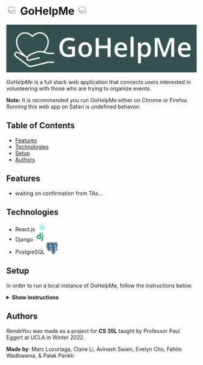 # <img src="./images/squarelogo.png" width=30px> GoHelpMe <img src="./images/squarelogo.png" width=30px>

![GoHelpMe Logo](./images/GoHelpMe_Green.png)

_GoHelpMe_ is a full stack web application that connects users interested in volunteering with those who are trying to organize events.

**Note:** It is recommended you run GoHelpMe either on Chrome or Firefox. Running this web app on Safari is undefined behavior.

## Table of Contents
- [Features](https://github.com/fahimWad/GoHelpMe/#features)
- [Technologies](https://github.com/fahimWad/GoHelpMe/#technologies)
- [Setup](https://github.com/fahimWad/GoHelpMe/#setup)
- [Authors](https://github.com/fahimWad/GoHelpMe/#authors)

## Features

- waiting on confirmation from TAs...

## Technologies
- React.js <img src="./images/react.png" alt="react.js" width="30px">
- Django <img src="./images/django.png" alt="django" width="30px">
- PostgreSQL <img src="./images/Postgresql_elephant.png" alt="postgresql" width="30px">

## Setup
In order to run a local instance of GoHelpMe, follow the instructions below.

<details><summary><b>Show instructions</b></summary>

1. Create a new directory and startup a virtual environment

```shell
mkdir webapp
cd webapp
python3 -m venv venv
source venv/bin/activate
```

2. Clone this repository and change into its directory

```shell
(venv) $ git clone https://github.com/fahimWad/GoHelpMe.git
Cloning into 'GoHelpMe'...
remote: Enumerating objects: 826, done.
remote: Counting objects: 100% (29/29), done.
remote: Compressing objects: 100% (19/19), done.
remote: Total 826 (delta 16), reused 12 (delta 10), pack-reused 797
Receiving objects: 100% (826/826), 1.09 MiB | 3.26 MiB/s, done.
Resolving deltas: 100% (530/530), done.
(venv) $ 
```
3. Install dependencies for the back end

```shell
(venv) $ pip install -r GoHelpMe/backend/requirements.txt
# Installing build dependencies ... blah blah
# hopefully this works
# lots more blah
# maybe some scary messages like error: subprocess-exited-with-error (instructors said to ignore this)
# if a new release of pip is available then do the prompt below, otherwise just continue to step 4
(venv) $ pip install --upgrade pip
# more blah
(venv) $
```

4. Install more things manually (currently working on cleaning this up)
```shell
(venv) $ pip install django
# blah blah...successfully installed
(venv) $ pip install django_filter
#...successfully installed
(venv) $ python -m pip install Pillow
#...successfully installed
(venv) $ pip install djangorestframework
#...successfully installed
(venv) $ pip install django-cors-headers
#...successfully installed
```

5. Make migrations for back end
```shell
(venv) $ python GoHelpMe/backend/manage.py makemigrations
#...
(venv) $ python GoHelpMe/backend/manage.py migrate
... OK
... OK
... OK
(venv) $ 

```

6. Run the backend server
```shell
(venv) $ python GoHelpMe/backend/manage.py runserver
Watching for file changes with StatReloader
Performing system checks...

System check identified 10 issues (0 silenced).
June 03, 2024 - 21:46:22
Django version 5.0.6, using settings 'GoHelpMe.settings'
Starting development server at http://127.0.0.1:8000/
Quit the server with CONTROL-C.
```

7. In a separate terminal, install the frontend dependencies
```shell
$ cd webapp
$ source venv/bin/activate
(venv) $ cd GoHelpMe/frontend
(venv) $ npm -f install
```

8. Run the webapp!
```shell
(venv) $ npm start
```
</details>

## Authors
_RendeYou_ was made as a project for **CS 35L** taught by Professor Paul Eggert at UCLA in Winter 2022. 

**Made by**: Marc Luzuriaga, Claire Li, Avinash Swain, Evelyn Cho, Fahim Wadhwania, & Palak Parikh

